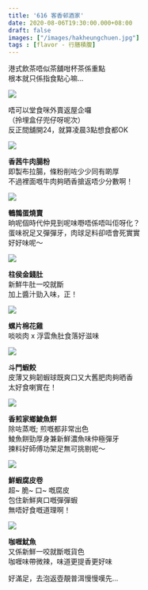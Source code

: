 ```yaml
---
title: '616 客香邨酒家'
date: 2020-08-06T19:30:00.000+08:00
draft: false
images: ["/images/hakheungchuen.jpg"]
tags : [flavor - 行膳積腹]
---
```


港式飲茶唔似茶舖咁杯茶係重點  
根本就只係指食點心嘛...

![](/images/hakheungchuen.jpg)  

唔可以堂食咪外賣返屋企囉  
（拎埋盒仔兜仔呀呢次）  
反正間舖開24，就算凌晨3點想食都OK

![](/images/hakheungchuen1.jpg)  

**香茜牛肉腸粉**  
即製布拉腸，條粉削咗少少同有啲厚  
不過裡面嘅牛肉夠晒香搶返唔少分數啊！

![](/images/hakheungchuen2.jpg)  

**鵪鶉蛋燒賣**  
晌呢個時代仲見到呢味嘢唔係唔叫佢呀化？  
蛋味祝足又彈彈牙，肉球足料卻唔會死實實  
好好味呢～

![](/images/hakheungchuen3.jpg)  

**柱侯金錢肚**  
新鮮牛肚一咬就斷  
加上醬汁勁入味，正！

![](/images/hakheungchuen4.jpg)  

**螺片棉花雞**  
啖啖肉 x 浮雲魚肚食落好滋味

![](/images/hakheungchuen5.jpg)  

**斗門蝦餃**  
皮薄又夠韌蝦球既爽口又大舊肥肉夠晒香  
太好食喇實在！

![](/images/hakheungchuen6.jpg)  

**香煎家鄉鯪魚餅**  
除咗蒸嘅; 煎嘅都非常出色  
鯪魚餅勁厚身兼新鮮濃魚味仲極彈牙  
揀料好師傅功架足無可挑剔呢～

![](/images/hakheungchuen7.jpg)  

**鮮蝦腐皮卷**  
超~ 脆~ 口~ 嘅腐皮  
包住新鮮爽口嘅彈彈蝦  
無唔好食嘅道理啊！

![](/images/hakheungchuen8.jpg)  

**咖喱魷魚**  
又係新鮮一咬就斷嘅貨色  
咖喱味帶微辣，味道更提香更好味  
  
    
    
    
好滿足，去泡返壺靚普洱慢慢嘆先...

